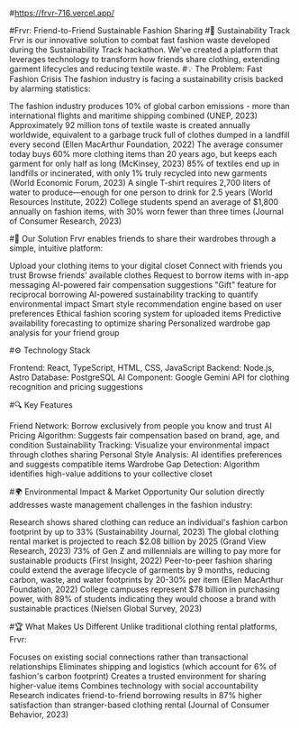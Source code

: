 #https://frvr-716.vercel.app/ 

#Frvr: Friend-to-Friend Sustainable Fashion Sharing
#🌱 Sustainability Track
Frvr is our innovative solution to combat fast fashion waste developed during the Sustainability Track hackathon. We've created a platform that leverages technology to transform how friends share clothing, extending garment lifecycles and reducing textile waste.
#💡 The Problem: Fast Fashion Crisis
The fashion industry is facing a sustainability crisis backed by alarming statistics:

The fashion industry produces 10% of global carbon emissions - more than international flights and maritime shipping combined (UNEP, 2023)
Approximately 92 million tons of textile waste is created annually worldwide, equivalent to a garbage truck full of clothes dumped in a landfill every second (Ellen MacArthur Foundation, 2022)
The average consumer today buys 60% more clothing items than 20 years ago, but keeps each garment for only half as long (McKinsey, 2023)
85% of textiles end up in landfills or incinerated, with only 1% truly recycled into new garments (World Economic Forum, 2023)
A single T-shirt requires 2,700 liters of water to produce—enough for one person to drink for 2.5 years (World Resources Institute, 2022)
College students spend an average of $1,800 annually on fashion items, with 30% worn fewer than three times (Journal of Consumer Research, 2023)

#🚀 Our Solution
Frvr enables friends to share their wardrobes through a simple, intuitive platform:

Upload your clothing items to your digital closet
Connect with friends you trust
Browse friends' available clothes
Request to borrow items with in-app messaging
AI-powered fair compensation suggestions
"Gift" feature for reciprocal borrowing
AI-powered sustainability tracking to quantify environmental impact
Smart style recommendation engine based on user preferences
Ethical fashion scoring system for uploaded items
Predictive availability forecasting to optimize sharing
Personalized wardrobe gap analysis for your friend group

#⚙️ Technology Stack

Frontend: React, TypeScript, HTML, CSS, JavaScript
Backend: Node.js, Astro
Database: PostgreSQL
AI Component: Google Gemini API for clothing recognition and pricing suggestions

#🔍 Key Features

Friend Network: Borrow exclusively from people you know and trust
AI Pricing Algorithm: Suggests fair compensation based on brand, age, and condition
Sustainability Tracking: Visualize your environmental impact through clothes sharing
Personal Style Analysis: AI identifies preferences and suggests compatible items
Wardrobe Gap Detection: Algorithm identifies high-value additions to your collective closet

#🌍 Environmental Impact & Market Opportunity
Our solution directly addresses waste management challenges in the fashion industry:

Research shows shared clothing can reduce an individual's fashion carbon footprint by up to 33% (Sustainability Journal, 2023)
The global clothing rental market is projected to reach $2.08 billion by 2025 (Grand View Research, 2023)
73% of Gen Z and millennials are willing to pay more for sustainable products (First Insight, 2022)
Peer-to-peer fashion sharing could extend the average lifecycle of garments by 9 months, reducing carbon, waste, and water footprints by 20-30% per item (Ellen MacArthur Foundation, 2022)
College campuses represent $78 billion in purchasing power, with 89% of students indicating they would choose a brand with sustainable practices (Nielsen Global Survey, 2023)

#🏆 What Makes Us Different
Unlike traditional clothing rental platforms, Frvr:

Focuses on existing social connections rather than transactional relationships
Eliminates shipping and logistics (which account for 6% of fashion's carbon footprint)
Creates a trusted environment for sharing higher-value items
Combines technology with social accountability
Research indicates friend-to-friend borrowing results in 87% higher satisfaction than stranger-based clothing rental (Journal of Consumer Behavior, 2023)
